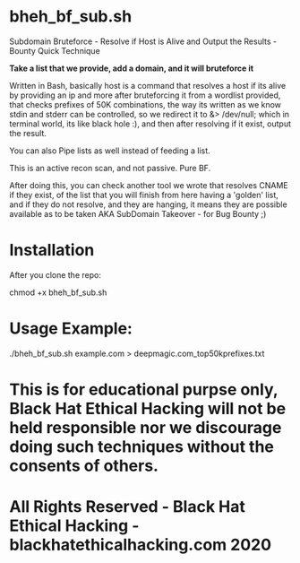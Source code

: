 # bheh_bf_sub.sh
Subdomain Bruteforce - Resolve if Host is Alive and Output the Results - Bounty Quick Technique

**Take a list that we provide, add a domain, and it will bruteforce it**

Written in Bash, basically host is a command that resolves a host if its alive by providing an ip and more after bruteforcing it from a wordlist provided, that checks prefixes of 50K combinations, the way its written as we know stdin and stderr can be controlled, so we redirect it to &> /dev/null; which in terminal world, its like black hole :), and then after resolving if it exist, output the result.

You can also Pipe lists as well instead of feeding a list.

This is an active recon scan, and not passive. Pure BF.

After doing this, you can check another tool we wrote that resolves CNAME if they exist, of the list that you will finish from here having a 'golden' list, and if they do not resolve, and they are hanging, it means they are possible available as to be taken AKA SubDomain Takeover - for Bug Bounty ;)

# Installation

After you clone the repo:

chmod +x bheh_bf_sub.sh

# Usage Example:

./bheh_bf_sub.sh example.com  > deepmagic.com_top50kprefixes.txt


# This is for educational purpse only, Black Hat Ethical Hacking will not be held responsible nor we discourage doing such techniques without the consents of others.

# All Rights Reserved - Black Hat Ethical Hacking - blackhatethicalhacking.com 2020
